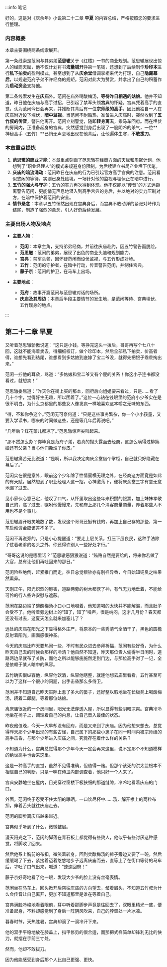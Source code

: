 :::info 笔记

好的，这是对《庆余年》小说第二十二章 **早夏** 的内容总结，严格按照您的要求进行整理。

### 内容概要

本章主要围绕两条线索展开。

第一条线索是范闲与其弟弟**范思辙**关于《红楼》一书的商业规划。范思辙展现出惊人的经商天赋，他不仅计划将书**海量铺开**挣第一笔钱，还想到了后续制作**珍印本**进行**私下拍卖**的盈利模式，甚至想到了从**庆余堂**借调掌柜来代为打理，自己**隐藏幕后**，以规避范府子弟不许经商的规矩。范闲对此大为赞赏，并拿出了自己的积蓄作为**启动资金**支持他。

第二条线索发生在**庆庙**外。范闲在庙外喝酸梅汤，**等待昨日相遇的姑娘**。他并不知道，昨日他在庆庙与高手过招，已引起了禁军头领**宫典**的怀疑。宫典凭着高手的直觉，认为范闲今日会再来，并推断其背后有一位**宗师级的高手**，因此他独自一人在庆庙附近设下埋伏，**暗中监视**。当范闲不耐酷热，准备进入庆庙时，突然收到了**五竹叔的传音**，警告他离开。范闲立刻警觉，随即**转身离去**，乘马车回府。而在埋伏的房间内，正准备起身的宫典，突然感觉到身后出现了一股阴冷的杀气，一位**神秘高手（五竹）**已悄无声息地出现在他背后，让他遍体生寒，**不敢拔刀**。

### 本章重点提炼

1.  **范思辙的商业才能**：本章重点刻画了范思辙在经商方面的天赋和周密计划，他想到了“职业经理人”的模式来规避身份限制，为后续建立书局产业埋下伏笔。
2.  **庆庙的暗流涌动**：范闲昨日在庆庙的行为已引起官方高手宫典的注意。范闲看似悠闲的等待，实则已身处险境，一场针对他的监视与埋伏正在暗中进行。
3.  **五竹的强大与守护**：五竹的实力再次得到体现。他不仅能以“传音”的方式远距离警告范闲，更能悄无声息地潜入到高手宫典的身后，并以绝对的实力压制对方，在暗中保护着范闲的安全。
4.  **情节悬念**：本章以五竹悄然出现在宫典身后，而宫典不敢动弹的紧张对峙作为结尾，制造了强烈的悬念，引人好奇后续发展。

### 主要出场人物及地点

*   **主要人物**：
    *   **范闲**：本章主角，支持弟弟经商，并前往庆庙赴约，因五竹警告而脱险。
    *   **范思辙**：范闲的弟弟，展现了出色的商业头脑和规划能力。
    *   **宫典**：禁军头领，因怀疑范闲而设伏监视，与五竹形成对峙。
    *   **五竹**：范闲的守护者，在暗中行动，传音警告范闲，并制住宫典。
    *   **藤子京**：范闲的护卫，在马车上出场。

*   **主要地点**：
    *   **范府**：故事开篇范闲与范思辙对话的场所。
    *   **庆庙及其周边**：本章后半段主要情节的发生地，是范闲等待、宫典埋伏、五竹现身的地点。

:::

## 第二十二章 **早夏**

又听着范思辙骄傲说道：“这只是小钱，等挣完这头一拨后，哥哥再写个七八十回，这就不能海着卖去，得细细校订，做个珍印本，然后全部私下拍卖，价高者得，谁想先看到结尾，谁想看到多姑娘到底嫁了宝二爷没，就得先把银子乖乖掏出来。”

范闲一拧他的耳朵，骂道：“多姑娘和宝二爷又有个屁的关系！你这小子连书都没看过，就想卖！”

范思辙委屈道：“昨天你在街上买的那本，回府后向姐姐要来看过，只是……看了几十个字，觉得好生无趣，所以困着了。”这位一心钻在钱眼里的范府小少爷实在是很不明白，为什么京都里的那些女人像发疯一样地喜欢这本嚼之无味的东西。

“得，不和你争这个。”范闲无可奈何道：“只是这些事务繁杂，你一个小小孩童，又要入学读书，哪来的时间做这些，还是等几年后再说吧。”

“几年后？红花菜儿都凉了。”范思辙惊声尖叫起来。

“那不然怎么办？你毕竟是范府子弟，若真的抛头露面去经商，这怎么瞒得过柳姨娘还有父亲？当心他们撕烂了你皮。”

范思辙痛苦无比说道：“是啊，所以我决定向庆余堂借个掌柜，自己就只好隐藏在幕后了。”

范闲实在很是意外，眼前这个少年除了性情蛮横无理之外，在经商这方面竟是如此的有天赋，居然想到了职业经理人这一招，心神激荡下，便将庆余堂三字有意无意地漏了过去。

见小家伙心意已定，他叹了口气，从怀里取出这些年来积攒的银票，加上妹妹孝敬自己的，递了过去，嘱咐他慢慢来，先和府上那几个清客商量商量，养着那些人不用也不是个事儿。

范思辙眉开眼笑地数了数，发现这个哥哥还挺有钱的，再加上自己存的那些，第一笔启动资金应该差不多了。

范闲不再说旁的，只是小心提醒道：“要走上层关系，打压下层良民，这种手法除了仗着老爹的名头之外，你还得许别人一些好处才行。”

“哥哥这说的是哪里话？”范思辙恶狠狠说道：“贿赂自然是要给的，将来你若做了大官，总有让他们再吐回来的那日。”

范闲险些绝倒，赶紧推门而走，往日总觉银钞亦有别样异香，今日始知铜臭之味果然熏鼻。

天刚正午，阳光炽烈的厉害，道路两旁的树木都恹了神，有气无力地垂着，不能给可怜的行人些许安慰与遮蔽。

范闲在路边端了碗酸梅汤小口小口地啜着，他知道喝的太快并不能解渴，而且肚子会受不了。他听着旁边树上的“知了，知了”噪声，很是纳闷，这才几月份？春天都还没有过去，这夏天怎么就来加塞儿了？

远处的庆庙在阳光之下显得格外庄严，将原本的一些秀清气全晒干了，黑色的圆檐反射着阳光，画面感很神圣。

今天的庆庙比昨天要热闹一些，不时有民众进去参拜祈福，范闲有些好奇，为什么昨天自己去的时候会那样的冷清？他自然不知道，昨天那位贵人偷得半日闲时，道路两边早就布了关防，而他之所以能够施施然走到门边，与那位高手对了一记，全是依赖于某人暗中的纵容。

五竹确实很纵容他，纵容他饮酒，纵容他瞎整，就连他想去庙里看看，五竹甚至可以为了这样一个很小的问题，出手击昏那么多侍卫。

范闲并不知道自己昨天实际上惹了多大的篓子，还好整以暇地坐在长板凳上喝酸梅汤，跷着二郎腿，等着那位姑娘。

离庆庙很近的一个房间里，阳光无法穿透入屋，所以显得有些阴暗凉爽。宫典冷冷地坐在椅子上，调理着自己的内息，让自己晋入最佳的状态。

昨夜他值晚，今天一大早却没有回府，而是又来到了庆庙。因为他想来想去，总觉得昨天那个少年出现的有些古怪，自己属下的那些小崽子在同一时间内被宗师级的高手击昏，与那个少年进入庆庙之间，究竟存在着什么样的关系？

不知道为什么，宫典总觉得那个少年今天一定会再来这里，说不定那个不知道模样的绝世高手也会来这里。

这是一种高手的直觉，虽然不见得准确，但值得一赌。但那个该死的洪太监根本不相信自己的判断，只是一味在侍卫内部调查着，他只好一个人来了。

宫典安静地坐在屋内，目光穿过窗楼下极狭细的那道缝隙，冷冷地看着庆庙的门口。

外面，范闲终于忍受不住太阳的曝晒，一口饮尽杯中……汤，解开襟上的两粒布扣，伸着舌头就往庆庙走去。

范闲的脚步离庆庙越来越近。

宫典似乎听到了什么，微微皱眉。

漫天阳光之下，范闲的脚落在青石板上都觉得有些烫人，他似乎有些讨厌这种感觉，将脚收了回来。

然后他系上胸前的布扣，微笑着转身，回到卖酸梅汤的摊子旁边又要了一碗，然后缓缓喝了下去，紧接着迈着悠悠地步子远离庆庙而去，直等上了在街口等待的马车后，才吐了口气出来，喊道：“速速回府！”

藤子京好奇地看了他一眼，发现大少爷的脸上没有丝毫表情。

范闲坐在马车上，回头掀开后帘往庆庙的方向望去，皱着眉头，不知道五竹叔为什么会传音让自己离开，更加不知道那里是谁在等着自己。

宫典满脸冷峻地看着眼前，耳中听着那脚步声竟是往回去了，双眼里精光一盛，便准备起身，不料却感觉到了身后一阵阴风吹来，自己的脖颈处一片冰凉。

暮春时节，天热胜暑，宫典却滴了一滴冷汗下来。

他的双手平稳地放在膝盖上，指甲修剪的很合适，而那把式样简单却锋利无比的快刀，就摆在手前三寸处。

然而，他却不敢拔刀。

因为他能感受到身后那个人比自己更强、更快。

